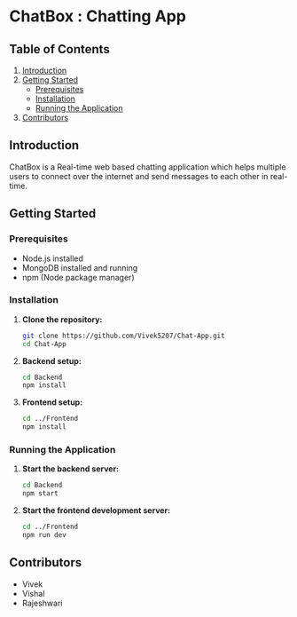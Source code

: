 # ChatBox : Chatting App

## Table of Contents
1. [Introduction](#introduction)
2. [Getting Started](#getting-started)
    - [Prerequisites](#prerequisites)
    - [Installation](#installation)
    - [Running the Application](#running-the-application)
3. [Contributors](#contributors)


## Introduction

ChatBox is a Real-time web based chatting application which helps multiple users to connect over the internet and send messages to each other in real-time.

## Getting Started

### Prerequisites
- Node.js installed
- MongoDB installed and running
- npm (Node package manager)

### Installation
1. **Clone the repository:**
    ```bash
    git clone https://github.com/Vivek5207/Chat-App.git
    cd Chat-App
    ```

2. **Backend setup:**
    ```bash
    cd Backend
    npm install
    ```

3. **Frontend setup:**
    ```bash
    cd ../Frontend
    npm install
    ```

### Running the Application
1. **Start the backend server:**
    ```bash
    cd Backend
    npm start
    ```

2. **Start the frontend development server:**
    ```bash
    cd ../Frontend
    npm run dev
    ```

## Contributors

- Vivek
- Vishal 
- Rajeshwari

